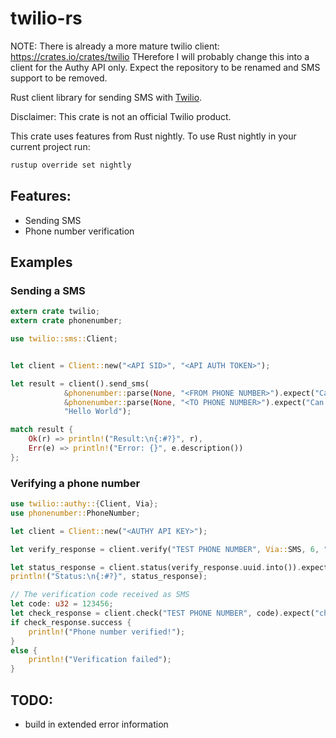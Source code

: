 # twilio-rs

NOTE: There is already a more mature twilio client: https://crates.io/crates/twilio
THerefore I will probably change this into a client for the Authy API only. Expect the repository to be renamed and SMS support to be removed.

Rust client library for sending SMS with [Twilio](https://www.twilio.com).

Disclaimer: This crate is not an official Twilio product.

This crate uses features from Rust nightly. To use Rust nightly in your current project run:

```sh
rustup override set nightly
```

## Features:

 * Sending SMS
 * Phone number verification

## Examples

### Sending a SMS

```rust
extern crate twilio;
extern crate phonenumber;

use twilio::sms::Client;


let client = Client::new("<API SID>", "<API AUTH TOKEN>");

let result = client().send_sms(
            &phonenumber::parse(None, "<FROM PHONE NUMBER>").expect("Can't parse phone number: from"),
            &phonenumber::parse(None, "<TO PHONE NUMBER>").expect("Can't parse phone number: to"),
            "Hello World");

match result {
	Ok(r) => println!("Result:\n{:#?}", r),
	Err(e) => println!("Error: {}", e.description())
};
```

### Verifying a phone number

```rust
use twilio::authy::{Client, Via};
use phonenumber::PhoneNumber;

let client = Client::new("<AUTHY API KEY>");

let verify_response = client.verify("TEST PHONE NUMBER", Via::SMS, 6, "en").expect("verify failed");

let status_response = client.status(verify_response.uuid.into()).expect("status failed");
println!("Status:\n{:#?}", status_response);

// The verification code received as SMS
let code: u32 = 123456;
let check_response = client.check("TEST PHONE NUMBER", code).expect("check failed");
if check_response.success {
	println!("Phone number verified!");
}
else {
	println!("Verification failed");
}
```

## TODO:

 * build in extended error information


